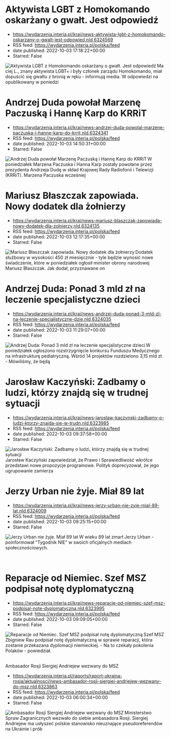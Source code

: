 # Aktywista LGBT z Homokomando oskarżany o gwałt. Jest odpowiedź
 - https://wydarzenia.interia.pl/kraj/news-aktywista-lgbt-z-homokomando-oskarzany-o-gwalt-jest-odpowied,nId,6324569
 - RSS feed: https://wydarzenia.interia.pl/polska/feed
 - date published: 2022-10-03 17:18:22+00:00
 - Starred: False

<p><a href="https://wydarzenia.interia.pl/kraj/news-aktywista-lgbt-z-homokomando-oskarzany-o-gwalt-jest-odpowied,nId,6324569"><img align="left" alt="Aktywista LGBT z Homokomando oskarżany o gwałt. Jest odpowiedź" src="https://i.iplsc.com/aktywista-lgbt-z-homokomando-oskarzany-o-gwalt-jest-odpowied/000G5IVBM5VY62QJ-C321.jpg" /></a>Maciej L., znany aktywista LGBT+ i były członek zarządu Homokomando, miał dopuścić się gwałtu z bronią w ręku - informują media. W odpowiedzi na opublikowany w poniedzi

# Andrzej Duda powołał Marzenę Paczuską i Hannę Karp do KRRiT
 - https://wydarzenia.interia.pl/kraj/news-andrzej-duda-powolal-marzene-paczuska-i-hanne-karp-do-krrit,nId,6324341
 - RSS feed: https://wydarzenia.interia.pl/polska/feed
 - date published: 2022-10-03 14:50:31+00:00
 - Starred: False

<p><a href="https://wydarzenia.interia.pl/kraj/news-andrzej-duda-powolal-marzene-paczuska-i-hanne-karp-do-krrit,nId,6324341"><img align="left" alt="Andrzej Duda powołał Marzenę Paczuską i Hannę Karp do KRRiT" src="https://i.iplsc.com/andrzej-duda-powolal-marzene-paczuska-i-hanne-karp-do-krrit/000G5I9POACUAUHS-C321.jpg" /></a>W poniedziałek Marzena Paczuska i Hanna Karp zostały powołane przez prezydenta Andrzeja Dudę w skład Krajowej Rady Radiofonii i Telewizji (KRRiT). Marzena Paczuska wcześniej

# Mariusz Błaszczak zapowiada. Nowy dodatek dla żołnierzy
 - https://wydarzenia.interia.pl/kraj/news-mariusz-blaszczak-zapowiada-nowy-dodatek-dla-zolnierzy,nId,6324135
 - RSS feed: https://wydarzenia.interia.pl/polska/feed
 - date published: 2022-10-03 12:17:35+00:00
 - Starred: False

<p><a href="https://wydarzenia.interia.pl/kraj/news-mariusz-blaszczak-zapowiada-nowy-dodatek-dla-zolnierzy,nId,6324135"><img align="left" alt="Mariusz Błaszczak zapowiada. Nowy dodatek dla żołnierzy" src="https://i.iplsc.com/mariusz-blaszczak-zapowiada-nowy-dodatek-dla-zolnierzy/000G5GL80U8MIMK3-C321.jpg" /></a>Dodatek służbowy w wysokości 450 zł miesięcznie - tyle będzie wynosić nowe świadczenie, które w poniedziałek ogłosił minister obrony narodowej Mariusz Błaszczak. Jak dodał, przyznawane on

# Andrzej Duda: Ponad 3 mld zł na leczenie specjalistyczne dzieci
 - https://wydarzenia.interia.pl/kraj/news-andrzej-duda-ponad-3-mld-zl-na-leczenie-specjalistyczne-dzie,nId,6324035
 - RSS feed: https://wydarzenia.interia.pl/polska/feed
 - date published: 2022-10-03 11:29:07+00:00
 - Starred: False

<p><a href="https://wydarzenia.interia.pl/kraj/news-andrzej-duda-ponad-3-mld-zl-na-leczenie-specjalistyczne-dzie,nId,6324035"><img align="left" alt="Andrzej Duda: Ponad 3 mld zł na leczenie specjalistyczne dzieci" src="https://i.iplsc.com/andrzej-duda-ponad-3-mld-zl-na-leczenie-specjalistyczne-dzie/000G5G187TI57LGE-C321.jpg" /></a>W poniedziałek ogłoszono rozstrzygnięcie konkursu Funduszu Medycznego na infrastrukturę pediatryczną. Wśród 14 projektów rozdzielono 3,15 mld zł.  - Mówiliśmy, że będą

# Jarosław Kaczyński: Zadbamy o ludzi, którzy znajdą się w trudnej sytuacji
 - https://wydarzenia.interia.pl/kraj/news-jaroslaw-kaczynski-zadbamy-o-ludzi-ktorzy-znajda-sie-w-trudn,nId,6323985
 - RSS feed: https://wydarzenia.interia.pl/polska/feed
 - date published: 2022-10-03 09:37:58+00:00
 - Starred: False

<p><a href="https://wydarzenia.interia.pl/kraj/news-jaroslaw-kaczynski-zadbamy-o-ludzi-ktorzy-znajda-sie-w-trudn,nId,6323985"><img align="left" alt="Jarosław Kaczyński: Zadbamy o ludzi, którzy znajdą się w trudnej sytuacji" src="https://i.iplsc.com/jaroslaw-kaczynski-zadbamy-o-ludzi-ktorzy-znajda-sie-w-trudn/000G5FOQEJJ2N6VY-C321.jpg" /></a>Jarosław Kaczyński zapowiedział, że Prawo i Sprawiedliwość wkrótce przedstawi nowe propozycje programowe. Polityk doprecyzował, że jego ugrupowanie zamierza 

# Jerzy Urban nie żyje. Miał 89 lat
 - https://wydarzenia.interia.pl/kraj/news-jerzy-urban-nie-zyje-mial-89-lat,nId,6324009
 - RSS feed: https://wydarzenia.interia.pl/polska/feed
 - date published: 2022-10-03 09:25:15+00:00
 - Starred: False

<p><a href="https://wydarzenia.interia.pl/kraj/news-jerzy-urban-nie-zyje-mial-89-lat,nId,6324009"><img align="left" alt="Jerzy Urban nie żyje. Miał 89 lat" src="https://i.iplsc.com/jerzy-urban-nie-zyje-mial-89-lat/000G5FUBBHFO7WX3-C321.jpg" /></a>W wieku 89 lat zmarł Jerzy Urban - poinformował &quot;Tygodnik NIE&quot; w swoich oficjalnych mediach społecznościowych.</p><br clear="all" />

# Reparacje od Niemiec. Szef MSZ podpisał notę dyplomatyczną
 - https://wydarzenia.interia.pl/kraj/news-reparacje-od-niemiec-szef-msz-podpisal-note-dyplomatyczna,nId,6323995
 - RSS feed: https://wydarzenia.interia.pl/polska/feed
 - date published: 2022-10-03 09:09:05+00:00
 - Starred: False

<p><a href="https://wydarzenia.interia.pl/kraj/news-reparacje-od-niemiec-szef-msz-podpisal-note-dyplomatyczna,nId,6323995"><img align="left" alt="Reparacje od Niemiec. Szef MSZ podpisał notę dyplomatyczną" src="https://i.iplsc.com/reparacje-od-niemiec-szef-msz-podpisal-note-dyplomatyczna/000G5FW12KNOG9UJ-C321.jpg" /></a>Szef MSZ Zbigniew Rau podpisał notę dyplomatyczną w sprawie reparacji, która zostanie przekazana dyplomacji niemieckiej. - Na to czekały pokolenia Polaków - powiedział.</p><br cl

# Ambasador Rosji Siergiej Andriejew wezwany do MSZ
 - https://wydarzenia.interia.pl/raporty/raport-ukraina-rosja/aktualnosci/news-ambasador-rosji-siergiej-andriejew-wezwany-do-msz,nId,6323863
 - RSS feed: https://wydarzenia.interia.pl/polska/feed
 - date published: 2022-10-03 06:00:34+00:00
 - Starred: False

<p><a href="https://wydarzenia.interia.pl/raporty/raport-ukraina-rosja/aktualnosci/news-ambasador-rosji-siergiej-andriejew-wezwany-do-msz,nId,6323863"><img align="left" alt="Ambasador Rosji Siergiej Andriejew wezwany do MSZ" src="https://i.iplsc.com/ambasador-rosji-siergiej-andriejew-wezwany-do-msz/000EV4VFDSV0EYRU-C321.jpg" /></a>Ministerstwo Spraw Zagranicznych wezwało do siebie ambasadora Rosji. Siergiej Andriejew ma usłyszeć polskie stanowisko nieuznające pseudoreferendów na Ukrainie i prób 
